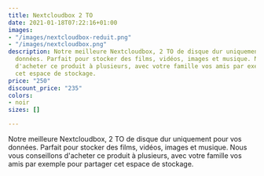 ```yaml
---
title: Nextcloudbox 2 TO
date: 2021-01-18T07:22:16+01:00
images:
- "/images/nextcloudbox-reduit.png"
- "/images/nextcloudbox.png"
description: Notre meilleure Nextcloudbox, 2 TO de disque dur uniquement pour vos
  données. Parfait pour stocker des films, vidéos, images et musique. Nous vous conseillons
  d'acheter ce produit à plusieurs, avec votre famille vos amis par exemple pour partager
  cet espace de stockage.
price: "250"
discount_price: "235"
colors:
- noir
sizes: []

---
```

Notre meilleure Nextcloudbox, 2 TO de disque dur uniquement pour vos données. Parfait pour stocker des films, vidéos, images et musique. Nous vous conseillons d'acheter ce produit à plusieurs, avec votre famille vos amis par exemple pour partager cet espace de stockage.